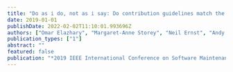 ```yaml
---
title: "Do as i do, not as i say: Do contribution guidelines match the github contribution process?"
date: 2019-01-01
publishDate: 2022-02-02T11:10:01.993696Z
authors: ["Omar Elazhary", "Margaret-Anne Storey", "Neil Ernst", "Andy Zaidman"]
publication_types: ["1"]
abstract: ""
featured: false
publication: "*2019 IEEE International Conference on Software Maintenance and Evolution (ICSME)*"
---
```


